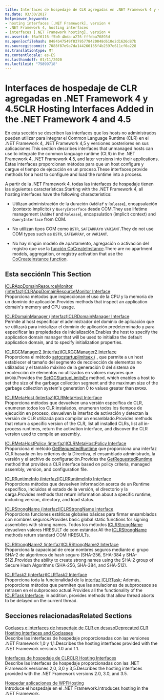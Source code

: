 ```yaml
---
title: Interfaces de hospedaje de CLR agregadas en .NET Framework 4 y 4.5
ms.date: 03/30/2017
helpviewer_keywords:
- hosting interfaces [.NET Framework], version 4
- .NET Framework 4, hosting interfaces
- interfaces [.NET Framework hosting], version 4
ms.assetid: f6af6116-f5b0-4bda-a276-fffdba70893d
ms.openlocfilehash: 8484b47549f83795778420048d610e2d1626d87b
ms.sourcegitcommit: 7088f87e9a7da144266135f4b2397e611cf0a228
ms.translationtype: MT
ms.contentlocale: es-ES
ms.lasthandoff: 01/11/2020
ms.locfileid: "75899718"
---
```

# <a name="clr-hosting-interfaces-added-in-the-net-framework-4-and-45"></a><span data-ttu-id="76f28-102">Interfaces de hospedaje de CLR agregadas en .NET Framework 4 y 4.5</span><span class="sxs-lookup"><span data-stu-id="76f28-102">CLR Hosting Interfaces Added in the .NET Framework 4 and 4.5</span></span>
<span data-ttu-id="76f28-103">En esta sección se describen las interfaces que los hosts no administrados pueden utilizar para integrar el Common Language Runtime (CLR) en el .NET Framework 4, .NET Framework 4,5 y versiones posteriores en sus aplicaciones.</span><span class="sxs-lookup"><span data-stu-id="76f28-103">This section describes interfaces that unmanaged hosts can use to integrate the common language runtime (CLR) in the .NET Framework 4, .NET Framework 4.5, and later versions into their applications.</span></span> <span data-ttu-id="76f28-104">Estas interfaces proporcionan métodos para que un host configure y cargue el tiempo de ejecución en un proceso.</span><span class="sxs-lookup"><span data-stu-id="76f28-104">These interfaces provide methods for a host to configure and load the runtime into a process.</span></span>  
  
 <span data-ttu-id="76f28-105">A partir de la .NET Framework 4, todas las interfaces de hospedaje tienen las siguientes características:</span><span class="sxs-lookup"><span data-stu-id="76f28-105">Starting with the .NET Framework 4, all hosting interfaces have the following characteristics:</span></span>  
  
- <span data-ttu-id="76f28-106">Utilizan administración de la duración (`AddRef` y `Release`), encapsulación (contexto implícito) y `QueryInterface` desde COM.</span><span class="sxs-lookup"><span data-stu-id="76f28-106">They use lifetime management (`AddRef` and `Release`), encapsulation (implicit context) and `QueryInterface` from COM.</span></span>  
  
- <span data-ttu-id="76f28-107">No utilizan tipos COM como `BSTR`, `SAFEARRAY`o `VARIANT`.</span><span class="sxs-lookup"><span data-stu-id="76f28-107">They do not use COM types such as `BSTR`, `SAFEARRAY`, or `VARIANT`.</span></span>  
  
- <span data-ttu-id="76f28-108">No hay ningún modelo de apartamento, agregación o activación del registro que use la [función CoCreateInstance](/windows/win32/api/combaseapi/nf-combaseapi-cocreateinstance).</span><span class="sxs-lookup"><span data-stu-id="76f28-108">There are no apartment models, aggregation, or registry activation that use the [CoCreateInstance function](/windows/win32/api/combaseapi/nf-combaseapi-cocreateinstance).</span></span>  
  
## <a name="in-this-section"></a><span data-ttu-id="76f28-109">Esta sección</span><span class="sxs-lookup"><span data-stu-id="76f28-109">In This Section</span></span>  
 [<span data-ttu-id="76f28-110">ICLRAppDomainResourceMonitor (interfaz)</span><span class="sxs-lookup"><span data-stu-id="76f28-110">ICLRAppDomainResourceMonitor Interface</span></span>](../../../../docs/framework/unmanaged-api/hosting/iclrappdomainresourcemonitor-interface.md)  
 <span data-ttu-id="76f28-111">Proporciona métodos que inspeccionan el uso de la CPU y la memoria de un dominio de aplicación.</span><span class="sxs-lookup"><span data-stu-id="76f28-111">Provides methods that inspect an application domain's memory and CPU usage.</span></span>  
  
 [<span data-ttu-id="76f28-112">ICLRDomainManager (interfaz)</span><span class="sxs-lookup"><span data-stu-id="76f28-112">ICLRDomainManager Interface</span></span>](../../../../docs/framework/unmanaged-api/hosting/iclrdomainmanager-interface.md)  
 <span data-ttu-id="76f28-113">Permite al host especificar el administrador del dominio de aplicación que se utilizará para inicializar el dominio de aplicación predeterminado y para especificar las propiedades de inicialización.</span><span class="sxs-lookup"><span data-stu-id="76f28-113">Enables the host to specify the application domain manager that will be used to initialize the default application domain, and to specify initialization properties.</span></span>  
  
 [<span data-ttu-id="76f28-114">ICLRGCManager2 (interfaz)</span><span class="sxs-lookup"><span data-stu-id="76f28-114">ICLRGCManager2 Interface</span></span>](../../../../docs/framework/unmanaged-api/hosting/iclrgcmanager2-interface.md)  
 <span data-ttu-id="76f28-115">Proporciona el método [setgcstartuplimitsex (](../../../../docs/framework/unmanaged-api/hosting/iclrgcmanager2-setgcstartuplimitsex-method.md) , que permite a un host establecer el tamaño del segmento de recolección de elementos no utilizados y el tamaño máximo de la generación 0 del sistema de recolección de elementos no utilizados en valores mayores que `DWORD`.</span><span class="sxs-lookup"><span data-stu-id="76f28-115">Provides the [SetGCStartupLimitsEx](../../../../docs/framework/unmanaged-api/hosting/iclrgcmanager2-setgcstartuplimitsex-method.md) method, which enables a host to set the size of the garbage collection segment and the maximum size of the garbage collection system's generation 0 to values greater than `DWORD`.</span></span>  
  
 [<span data-ttu-id="76f28-116">ICLRMetaHost (interfaz)</span><span class="sxs-lookup"><span data-stu-id="76f28-116">ICLRMetaHost Interface</span></span>](../../../../docs/framework/unmanaged-api/hosting/iclrmetahost-interface.md)  
 <span data-ttu-id="76f28-117">Proporciona métodos que devuelven una versión específica de CLR, enumeran todos los CLR instalados, enumeran todos los tiempos de ejecución en proceso, devuelven la interfaz de activación y detectan la versión de CLR utilizada para compilar un ensamblado.</span><span class="sxs-lookup"><span data-stu-id="76f28-117">Provides methods that return a specific version of the CLR, list all installed CLRs, list all in-process runtimes, return the activation interface, and discover the CLR version used to compile an assembly.</span></span>  
  
 [<span data-ttu-id="76f28-118">ICLRMetaHostPolicy (interfaz)</span><span class="sxs-lookup"><span data-stu-id="76f28-118">ICLRMetaHostPolicy Interface</span></span>](../../../../docs/framework/unmanaged-api/hosting/iclrmetahostpolicy-interface.md)  
 <span data-ttu-id="76f28-119">Proporciona el método [GetRequestedRuntime](../../../../docs/framework/unmanaged-api/hosting/iclrmetahostpolicy-getrequestedruntime-method.md) que proporciona una interfaz CLR basada en los criterios de la Directiva, el ensamblado administrado, la versión y el archivo de configuración.</span><span class="sxs-lookup"><span data-stu-id="76f28-119">Provides the [GetRequestedRuntime](../../../../docs/framework/unmanaged-api/hosting/iclrmetahostpolicy-getrequestedruntime-method.md) method that provides a CLR interface based on policy criteria, managed assembly, version, and configuration file.</span></span>  
  
 [<span data-ttu-id="76f28-120">ICLRRuntimeInfo (interfaz)</span><span class="sxs-lookup"><span data-stu-id="76f28-120">ICLRRuntimeInfo Interface</span></span>](../../../../docs/framework/unmanaged-api/hosting/iclrruntimeinfo-interface.md)  
 <span data-ttu-id="76f28-121">Proporciona métodos que devuelven información acerca de un Runtime específico, incluidos el estado de la versión, el directorio y la carga.</span><span class="sxs-lookup"><span data-stu-id="76f28-121">Provides methods that return information about a specific runtime, including version, directory, and load status.</span></span>  
  
 [<span data-ttu-id="76f28-122">ICLRStrongName (interfaz)</span><span class="sxs-lookup"><span data-stu-id="76f28-122">ICLRStrongName Interface</span></span>](../../../../docs/framework/unmanaged-api/hosting/iclrstrongname-interface.md)  
 <span data-ttu-id="76f28-123">Proporciona funciones estáticas globales básicas para firmar ensamblados con nombres seguros.</span><span class="sxs-lookup"><span data-stu-id="76f28-123">Provides basic global static functions for signing assemblies with strong names.</span></span> <span data-ttu-id="76f28-124">Todos los métodos [ICLRStrongName](../../../../docs/framework/unmanaged-api/hosting/iclrstrongname-interface.md) devuelven valores HRESULT de com estándar.</span><span class="sxs-lookup"><span data-stu-id="76f28-124">All the [ICLRStrongName](../../../../docs/framework/unmanaged-api/hosting/iclrstrongname-interface.md) methods return standard COM HRESULTs.</span></span>  
  
 [<span data-ttu-id="76f28-125">ICLRStrongName2 (interfaz)</span><span class="sxs-lookup"><span data-stu-id="76f28-125">ICLRStrongName2 Interface</span></span>](../../../../docs/framework/unmanaged-api/hosting/iclrstrongname2-interface.md)  
 <span data-ttu-id="76f28-126">Proporciona la capacidad de crear nombres seguros mediante el grupo SHA-2 de algoritmos de hash seguro (SHA-256, SHA-384 y SHA-512).</span><span class="sxs-lookup"><span data-stu-id="76f28-126">Provides the ability to create strong names using the SHA-2 group of Secure Hash Algorithms (SHA-256, SHA-384, and SHA-512).</span></span>  
  
 [<span data-ttu-id="76f28-127">ICLRTask2 (interfaz)</span><span class="sxs-lookup"><span data-stu-id="76f28-127">ICLRTask2 Interface</span></span>](../../../../docs/framework/unmanaged-api/hosting/iclrtask2-interface.md)  
 <span data-ttu-id="76f28-128">Proporciona toda la funcionalidad de la [interfaz ICLRTask](../../../../docs/framework/unmanaged-api/hosting/iclrtask-interface.md); Además, proporciona métodos que permiten que las anulaciones de subprocesos se retrasen en el subproceso actual.</span><span class="sxs-lookup"><span data-stu-id="76f28-128">Provides all the functionality of the [ICLRTask Interface](../../../../docs/framework/unmanaged-api/hosting/iclrtask-interface.md); in addition, provides methods that allow thread aborts to be delayed on the current thread.</span></span>  
  
## <a name="related-sections"></a><span data-ttu-id="76f28-129">Secciones relacionadas</span><span class="sxs-lookup"><span data-stu-id="76f28-129">Related Sections</span></span>  
 [<span data-ttu-id="76f28-130">Coclases e interfaces de hospedaje de CLR en desuso</span><span class="sxs-lookup"><span data-stu-id="76f28-130">Deprecated CLR Hosting Interfaces and Coclasses</span></span>](../../../../docs/framework/unmanaged-api/hosting/deprecated-clr-hosting-interfaces-and-coclasses.md)  
 <span data-ttu-id="76f28-131">Describe las interfaces de hospedaje proporcionadas con las versiones .NET Framework 1,0 y 1,1.</span><span class="sxs-lookup"><span data-stu-id="76f28-131">Describes the hosting interfaces provided with the .NET Framework versions 1.0 and 1.1.</span></span>  
  
 [<span data-ttu-id="76f28-132">Interfaces de hospedaje de CLR</span><span class="sxs-lookup"><span data-stu-id="76f28-132">CLR Hosting Interfaces</span></span>](../../../../docs/framework/unmanaged-api/hosting/clr-hosting-interfaces.md)  
 <span data-ttu-id="76f28-133">Describe las interfaces de hospedaje proporcionadas con las .NET Framework versiones 2,0, 3,0 y 3,5.</span><span class="sxs-lookup"><span data-stu-id="76f28-133">Describes the hosting interfaces provided with the .NET Framework versions 2.0, 3.0, and 3.5.</span></span>  
  
 [<span data-ttu-id="76f28-134">Hospedar aplicaciones de WPF</span><span class="sxs-lookup"><span data-stu-id="76f28-134">Hosting</span></span>](../../../../docs/framework/unmanaged-api/hosting/index.md)  
 <span data-ttu-id="76f28-135">Introduce el hospedaje en el .NET Framework.</span><span class="sxs-lookup"><span data-stu-id="76f28-135">Introduces hosting in the .NET Framework.</span></span>
